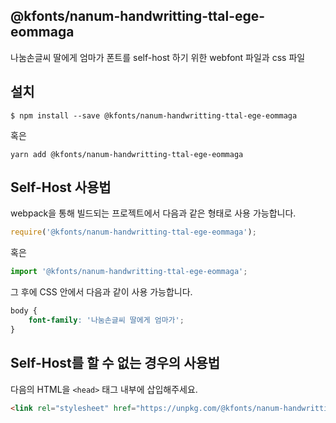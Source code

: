 
@kfonts/nanum-handwritting-ttal-ege-eommaga
---------------------

나눔손글씨 딸에게 엄마가 폰트를 self-host 하기 위한 webfont 파일과 css 파일

설치
----

```
$ npm install --save @kfonts/nanum-handwritting-ttal-ege-eommaga
```

혹은

```
yarn add @kfonts/nanum-handwritting-ttal-ege-eommaga
```

Self-Host 사용법
---------------

webpack을 통해 빌드되는 프로젝트에서 다음과 같은 형태로 사용 가능합니다.

```js
require('@kfonts/nanum-handwritting-ttal-ege-eommaga');
```

혹은

```js
import '@kfonts/nanum-handwritting-ttal-ege-eommaga';
```

그 후에 CSS 안에서 다음과 같이 사용 가능합니다.

```css
body {
    font-family: '나눔손글씨 딸에게 엄마가';
}
```

Self-Host를 할 수 없는 경우의 사용법
--------------------------------

다음의 HTML을 `<head>` 태그 내부에 삽입해주세요.

```html
<link rel="stylesheet" href="https://unpkg.com/@kfonts/nanum-handwritting-ttal-ege-eommaga/index.css" />
```

